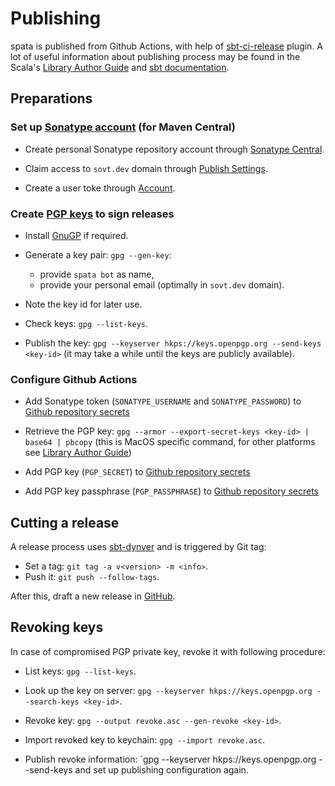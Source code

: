 Publishing
==========

spata is published from Github Actions,
with help of [sbt-ci-release](https://github.com/sbt/sbt-ci-release) plugin.
A lot of useful information about publishing process may be found in the
Scala's [Library Author Guide](https://docs.scala-lang.org/overviews/contributors/index.html#publish-a-release)
and [sbt documentation](https://www.scala-sbt.org/release/docs/Using-Sonatype.html).

Preparations
-----------------

### Set up [Sonatype account](https://central.sonatype.org/register/central-portal/) (for Maven Central)

*   Create personal Sonatype repository account through [Sonatype Central](https://central.sonatype.com/api/auth/login).

*   Claim access to `sovt.dev` domain through [Publish Settings](https://central.sonatype.com/publishing/namespaces).

*   Create a user toke through [Account](https://central.sonatype.com/account).

### Create [PGP keys](https://github.com/sbt/sbt-pgp) to sign releases

*   Install [GnuGP](https://gnupg.org/download/index.html) if required.

*   Generate a key pair: `gpg --gen-key`:
    *   provide `spata bot` as name,
    *   provide your personal email (optimally in `sovt.dev` domain).

*   Note the key id for later use.

*   Check keys: `gpg --list-keys`.

*   Publish the key: `gpg --keyserver hkps://keys.openpgp.org --send-keys <key-id>`
    (it may take a while until the keys are publicly available).

### Configure Github Actions

*   Add Sonatype token (`SONATYPE_USERNAME` and `SONATYPE_PASSWORD`) to
    [Github repository secrets](https://github.com/sovt/spata/settings/secrets/actions)

*   Retrieve the PGP key: `gpg --armor --export-secret-keys <key-id> | base64 | pbcopy`
    (this is MacOS specific command, for other platforms see
    [Library Author Guide](https://docs.scala-lang.org/overviews/contributors/index.html#export-your-pgp-key-pair))

*   Add PGP key (`PGP_SECRET`) to
    [Github repository secrets](https://github.com/sovt/spata/settings/secrets/actions)

*   Add PGP key passphrase (`PGP_PASSPHRASE`) to
    [Github repository secrets](https://github.com/sovt/spata/settings/secrets/actions)

Cutting a release
-----------------

A release process uses [sbt-dynver](https://github.com/dwijnand/sbt-dynver) and is triggered by Git tag:
*   Set a tag: `git tag -a v<version> -m <info>`.
*   Push it: `git push --follow-tags`.

After this, draft a new release in [GitHub](https://github.com/sovt/spata/releases).

Revoking keys
-------------

In case of compromised PGP private key, revoke it with following procedure:

*   List keys: `gpg --list-keys`.

*   Look up the key on server: `gpg --keyserver hkps://keys.openpgp.org --search-keys <key-id>`.

*   Revoke key: `gpg --output revoke.asc --gen-revoke <key-id>`.

*   Import revoked key to keychain: `gpg --import revoke.asc`.

*   Publish revoke information: `gpg --keyserver hkps://keys.openpgp.org --send-keys <key-id>
    and set up publishing configuration again.
